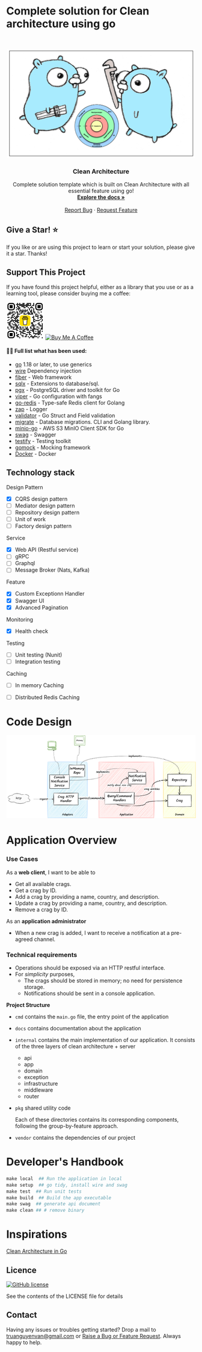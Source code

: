 # Complete solution for Clean architecture using go

<br />
<p align="center">
  <a href="#">
    <img src="img/logo.jpg" alt="Logo" width="500" height="290">
  </a>

  <h3 align="center">Clean Architecture</h3>

  <p align="center">
    Complete solution template which is built on Clean Architecture with all essential feature using go!
    <br />
    <a href="https://blog.cleancoder.com/uncle-bob/2012/08/13/the-clean-architecture.html"><strong>Explore the docs »</strong></a>
    <br />
    <br />
    <a href="https://github.com/truanguyenvan/go-clean-architecture-example/issues">Report Bug</a>
    ·
    <a href="https://github.com/truanguyenvan/go-clean-architecture-example/issues/new">Request Feature</a>
  </p>
</p>

## Give a Star! :star:
If you like or are using this project to learn or start your solution, please give it a star. Thanks!

## Support This Project

If you have found this project helpful, either as a library that you use or as a learning tool, please consider buying me a coffee:

<a href="#"><img src="img/bmc_qr.png" alt="Logo" width="100" height="100"></a>
<a href="https://www.buymeacoffee.com/truanv" target="_blank"><img src="https://www.buymeacoffee.com/assets/img/custom_images/orange_img.png" alt="Buy Me A Coffee" style="height: 41px !important;width: 174px !important" ></a>


#### 👨‍💻 Full list what has been used:
* [go](https://go.dev/dl/) 1.18 or later, to use generics
* [wire](https://github.com/google/wire)  Dependency injection
* [fiber](https://github.com/gofiber/fiber) - Web framework
* [sqlx](https://github.com/jmoiron/sqlx) - Extensions to database/sql.
* [pgx](https://github.com/jackc/pgx) - PostgreSQL driver and toolkit for Go
* [viper](https://github.com/spf13/viper) - Go configuration with fangs
* [go-redis](https://github.com/go-redis/redis) - Type-safe Redis client for Golang
* [zap](https://github.com/uber-go/zap) - Logger
* [validator](https://github.com/go-playground/validator) - Go Struct and Field validation
* [migrate](https://github.com/golang-migrate/migrate) - Database migrations. CLI and Golang library.
* [minio-go](https://github.com/minio/minio-go) - AWS S3 MinIO Client SDK for Go
* [swag](https://github.com/swaggo/swag) - Swagger
* [testify](https://github.com/stretchr/testify) - Testing toolkit
* [gomock](https://github.com/golang/mock) - Mocking framework
* [Docker](https://www.docker.com/) - Docker

## Technology stack

Design Pattern
- [x] CQRS design pattern
- [ ] Mediator design pattern
- [ ] Repository design pattern
- [ ] Unit of work 
- [ ] Factory design pattern

Service
- [x] Web API (Restful service)
- [ ] gRPC
- [ ] Graphql
- [ ] Message Broker (Nats, Kafka)

Feature
- [x] Custom Exceptionn Handler
- [x] Swagger UI
- [x] Advanced Pagination

Monitoring
- [x] Health check 

Testing
- [ ] Unit testing (Nunit)
- [ ] Integration testing

Caching
- [ ] In memory Caching
- [ ] Distributed Redis Caching


# Code Design
![Code Design](./graphics/clean-architecture-go-climb.png)

# Application Overview

### Use Cases
As a **web client**, I want to be able to
* Get all available crags.
* Get a crag by ID.
* Add a crag by providing a name, country, and description.
* Update a crag by providing a name, country, and description.
* Remove a crag by ID.

As an **application administrator**
* When a new crag is added, I want to receive a notification at a pre-agreed channel.

### Technical requirements
* Operations should be exposed via an HTTP restful interface.
* For *simplicity* purposes,
    * The crags should be stored in memory; no need for persistence storage.
    * Notifications should be sent in a console application.

**Project Structure**
- `cmd` contains the `main.go` file, the entry point of the application
- `docs` contains documentation about the application
- `internal` contains the main implementation of our application. It consists of the three layers of clean architecture + server 
    - api
    - app
    - domain
    - exception
    - infrastructure
    - middleware
    - router
- `pkg` shared utility code

  Each of these directories contains its corresponding components, following the group-by-feature approach.
- `vendor` contains the dependencies of our project


# Developer's Handbook
```makefile
make local  ## Run the application in local
make setup  ## go tidy, install wire and swag
make test  ## Run unit tests
make build  ## Build the app executable
make swag  ## generate api document
make clean ## # remove binary	
```

# Inspirations
[Clean Architecture in Go ](https://pkritiotis.io/clean-architecture-in-golang)


## Licence

[![GitHub license](https://img.shields.io/badge/license-MIT-blue.svg)](https://github.com/truanguyenvan/go-clean-architecture-example/blob/master/LICENSE)

See the contents of the LICENSE file for details

## Contact

Having any issues or troubles getting started? Drop a mail to truanguyenvan@gmail.com or [Raise a Bug or Feature Request](https://github.com/truanguyenvan/go-clean-architecture-example/issues/new). Always happy to help.